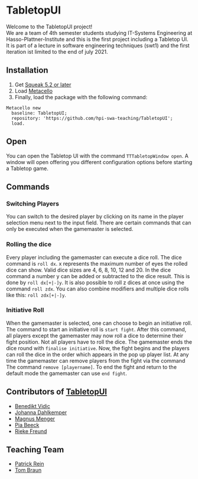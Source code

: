 # TabletopUI

Welcome to the TabletopUI project!  
We are a team of 4th semester students studying IT-Systems Engineering at Hasso-Plattner-Institute and this is the first project including a Tabletop UI. It is part of a lecture in software engineering techniques (swt1) and the first iteration ist limited to the end of july 2021. 

## Installation
1. Get [Squeak 5.2 or later](http://www.squeak.org)
2. Load [Metacello](https://github.com/metacello/metacello)
3. Finally, load the package with the following command:

```
Metacello new
  baseline: TabletopUI;
  repository: 'https://github.com/hpi-swa-teaching/TabletopUI';
  load.
```
## Open
You can open the Tabletop UI with the command `TTTabletopWindow open`. A window will open offering you different configuration options before starting a Tabletop game.

## Commands
### Switching Players
You can switch to the desired player by clicking on its name in the player selection menu next to the input field. There are certain commands that can only be executed when the gamemaster is selected.

### Rolling the dice
Every player including the gamemaster can execute a dice roll.
The dice command is ```roll dx```. x represents the maximum number of eyes the rolled dice can show. Valid dice sizes are 4, 6, 8, 10, 12 and 20.
In the dice command a number y can be added or subtracted to the dice result. This is done by ```roll dx[+|-]y```. It is also possible to roll z dices at once using the command ```roll zdx```. You can also combine modifiers and multiple dice rolls like this: ```roll zdx[+|-]y```.

### Initiative Roll
When the gamemaster is selected, one can choose to begin an initiative roll. The command to start an initiative roll is ```start fight```. After this command, all players except the gamemaster may now roll a dice to determine their fight position. Not all players have to roll the dice. The gamemaster ends the dice round with ``finalise initiative``. Now, the fight begins and the players can roll the dice in the order which appears in the pop up player list. At any time the gamemaster can remove players from the fight via the command The command ```remove [playername]```. To end the fight and return to the default mode the gamemaster can use ```end fight```.

## Contributors of [TabletopUI](https://github.com/hpi-swa-teaching/TabletopUI)
- [Benedikt Vidic](https://github.com/BenediktV)
- [Johanna Dahlkemper]( https://github.com/joh-dah)
- [Magnus Menger](https://github.com/cambryx)
- [Pia Beeck](https://github.com/piabeeck)
- [Rieke Freund](https://github.com/rfrx)

## Teaching Team
- [Patrick Rein](https://github.com/codeZeilen)
- [Tom Braun](https://github.com/BraunTom)
